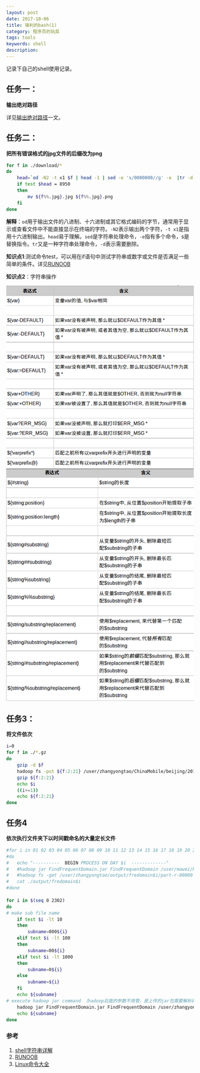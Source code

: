 ```yaml
---
layout: post
date: 2017-10-06
title: 锋利的bash(1)
category: 程序员的玩具
tags: tools
keywords: shell
description:
---
```


记录下自己的shell使用记录。

## 任务一：
**输出绝对路径**

详见[输出绝对路径](https://protao.github.io/20/output-path.html)一文。


## 任务二：
**把所有错误格式的jpg文件的后缀改为png**

```bash
for f in ./download/*
do
    head=`od -N2 -t x1 $f | head -1 | sed -e 's/0000000//g' -e  |tr -d '\n'`
    if test $head = 8950
    then
        mv ${f%%.jpg}.jpg ${f%%.jpg}.png
    fi
done
```
**解释**：`od`用于输出文件的八进制、十六进制或其它格式编码的字节，通常用于显示或查看文件中不能直接显示在终端的字符。`-N2`表示输出两个字符，`-t x1`是指用十六进制输出。`head`易于理解。`sed`是字符串处理命令，`-e`指有多个命令，s是替换指令。`tr`又是一种字符串处理命令，`-d`表示需要删除。




**知识点1**:测试命令test，可以用在if语句中测试字符串或数字或文件是否满足一些简单的条件。详见[RUNOOB](http://www.runoob.com/linux/linux-shell-test.html)


**知识点2**：字符串操作

<!-- more -->
![](/img/shellstr1.png)
![](/img/shellstr2.png)


## 任务3：
**将文件依次**
```bash
i=0
for f in ./*.gz
do
	gzip -d $f
	hadoop fs -put ${f:2:21} /user/zhangyongtao/ChinaMobile/beijing/20170726/
	gzip ${f:2:21}
	echo $i
	((i+=1)) 
	echo ${f:2:21}
done
```


## 任务4
**依次执行文件夹下以时间戳命名的大量定长文件**

```bash
#for i in 01 02 03 04 05 06 07 08 09 10 11 12 13 14 15 16 17 18 19 20 21 22 23 24 25 26 27 28 29 30 31
#do
#	echo "----------  BEGIN PROCESS ON DAY $i  -------------"
#	#hadoop jar FindFrequentDomain.jar FindFrequentDomain /user/mawei/RandomDomFieldDDoS/Data/DNS_2016.12.$i/dns-??-all /user/zhangyongtao/output/fredomain$i 12000 0.85 500
#	#hadoop fs -get /user/zhangyongtao/output/fredomain$i/part-r-00000 ./output/fredomain$i
#	cat ./output/fredomain$i
#done

for i in $(seq 0 2302)
do 
# make sub file name 
    if test $i -lt 10
    then
        subname=000${i}
    elif test $i -lt 100
    then
        subname=00${i}
    elif test $i -lt 1000
    then
        subname=0${i}
    else
        subname=${i}
    fi
    echo ${subname}
# execute hadoop jar command （hadoop后面的参数不用管，是上传的jar包需要解析的参数）
    hadoop jar FindFrequentDomain.jar FindFrequentDomain /user/zhangyongtao/ChinaMobile/guangdong/20170607/200_1_20170607${subname}?? /user/zhangyongtao/output/chinamobile/ddos/guangdong0607${subname} 20000 0.8 1000 0 1 \\\| no
    echo ${subname}
done
```

### 参考
1. [shell字符串详解](http://www.cnblogs.com/chengmo/archive/20/1841355.html)
2. [RUNOOB](http://www.runoob.com/linux/linux-shell-test.html)
3. [Linux命令大全](http://man.linuxde.ne)
